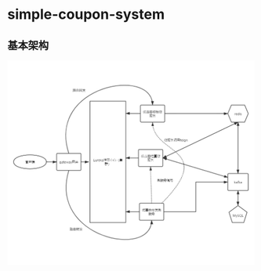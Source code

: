 # simple-coupon-system

## 基本架构
![基本架构](https://github.com/DaveModl/simple-coupon-system/blob/master/coupon.png)
